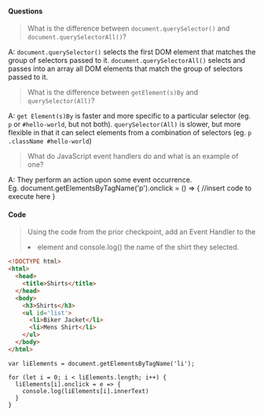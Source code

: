 #### Questions

> What is the difference between `document.querySelector()` and `document.querySelectorAll()`?

A: `document.querySelector()` selects the first DOM element that matches the group of selectors passed to it.  `document.querySelectorAll()` selects and passes into an array all
DOM elements that match the group of selectors passed to it.

> What is the difference between `getElement(s)By` and `querySelector(All)`?

A: `get Element(s)By` is faster and more specific to a particular selector (eg. `p` or `#hello-world`, but not both).  `querySelector(All)` is slower, but more flexible
in that it can select elements from a combination of selectors (eg. `p .className #hello-world`)

>What do JavaScript event handlers do and what is an example of one?

A: They perform an action upon some event occurrence.  
Eg. document.getElementsByTagName('p').onclick = () => {
  //insert code to execute here
}


#### Code

> Using the code from the prior checkpoint, add an Event Handler to the <li> element and console.log() the name of the shirt they selected.

````html
<!DOCTYPE html>
<html>
  <head>
    <title>Shirts</title>
  </head>
  <body>
    <h3>Shirts</h3>
    <ul id='list'>
      <li>Biker Jacket</li>
  	  <li>Mens Shirt</li>
    </ul>
  </body>
</html>
````

````JS
var liElements = document.getElementsByTagName('li');

for (let i = 0; i < liElements.length; i++) {
  liElements[i].onclick = e => {
    console.log(liElements[i].innerText)
  }
}
````
